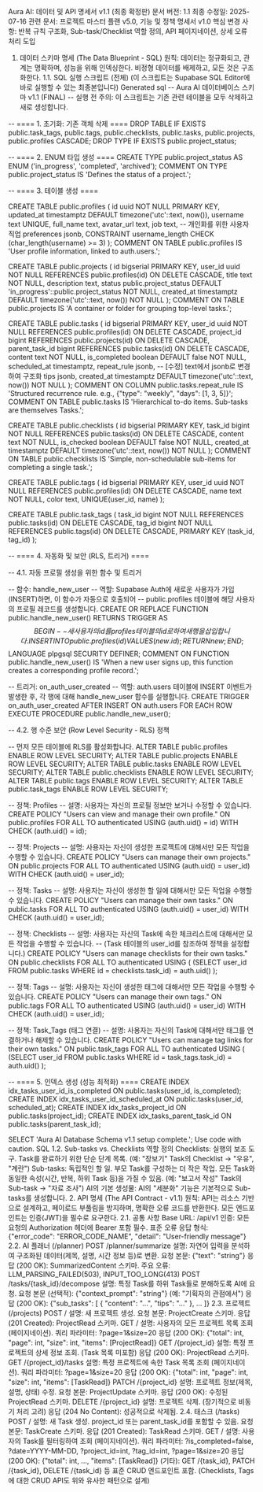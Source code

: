 Aura AI: 데이터 및 API 명세서 v1.1 (최종 확정판)
문서 버전: 1.1
최종 수정일: 2025-07-16
관련 문서: 프로젝트 마스터 플랜 v5.0, 기능 및 정책 명세서 v1.0
핵심 변경 사항: 반복 규칙 구조화, Sub-task/Checklist 역할 정의, API 페이지네이션, 상세 오류 처리 도입
1. 데이터 스키마 명세 (The Data Blueprint - SQL)
원칙: 데이터는 정규화되고, 관계는 명확하며, 성능을 위해 인덱싱한다. 비정형 데이터를 배제하고, 모든 것은 구조화한다.
1.1. SQL 실행 스크립트 (전체)
(이 스크립트는 Supabase SQL Editor에 바로 실행할 수 있는 최종본입니다)
Generated sql
-- Aura AI 데이터베이스 스키마 v1.1 (FINAL)
-- 실행 전 주의: 이 스크립트는 기존 관련 테이블을 모두 삭제하고 새로 생성합니다.

-- ==== 1. 초기화: 기존 객체 삭제 ====
DROP TABLE IF EXISTS public.task_tags, public.tags, public.checklists, public.tasks, public.projects, public.profiles CASCADE;
DROP TYPE IF EXISTS public.project_status;

-- ==== 2. ENUM 타입 생성 ====
CREATE TYPE public.project_status AS ENUM ('in_progress', 'completed', 'archived');
COMMENT ON TYPE public.project_status IS 'Defines the status of a project.';

-- ==== 3. 테이블 생성 ====

CREATE TABLE public.profiles (
  id uuid NOT NULL PRIMARY KEY,
  updated_at timestamptz DEFAULT timezone('utc'::text, now()),
  username text UNIQUE,
  full_name text,
  avatar_url text,
  job text, -- 개인화를 위한 사용자 직업
  preferences jsonb,
  CONSTRAINT username_length CHECK (char_length(username) >= 3)
);
COMMENT ON TABLE public.profiles IS 'User profile information, linked to auth.users.';

CREATE TABLE public.projects (
  id bigserial PRIMARY KEY,
  user_id uuid NOT NULL REFERENCES public.profiles(id) ON DELETE CASCADE,
  title text NOT NULL,
  description text,
  status public.project_status DEFAULT 'in_progress'::public.project_status NOT NULL,
  created_at timestamptz DEFAULT timezone('utc'::text, now()) NOT NULL
);
COMMENT ON TABLE public.projects IS 'A container or folder for grouping top-level tasks.';

CREATE TABLE public.tasks (
  id bigserial PRIMARY KEY,
  user_id uuid NOT NULL REFERENCES public.profiles(id) ON DELETE CASCADE,
  project_id bigint REFERENCES public.projects(id) ON DELETE CASCADE,
  parent_task_id bigint REFERENCES public.tasks(id) ON DELETE CASCADE,
  content text NOT NULL,
  is_completed boolean DEFAULT false NOT NULL,
  scheduled_at timestamptz,
  repeat_rule jsonb, -- [수정] text에서 jsonb로 변경하여 구조화
  tips jsonb,
  created_at timestamptz DEFAULT timezone('utc'::text, now()) NOT NULL
);
COMMENT ON COLUMN public.tasks.repeat_rule IS 'Structured recurrence rule. e.g., {"type": "weekly", "days": [1, 3, 5]}';
COMMENT ON TABLE public.tasks IS 'Hierarchical to-do items. Sub-tasks are themselves Tasks.';

CREATE TABLE public.checklists (
  id bigserial PRIMARY KEY,
  task_id bigint NOT NULL REFERENCES public.tasks(id) ON DELETE CASCADE,
  content text NOT NULL,
  is_checked boolean DEFAULT false NOT NULL,
  created_at timestamptz DEFAULT timezone('utc'::text, now()) NOT NULL
);
COMMENT ON TABLE public.checklists IS 'Simple, non-schedulable sub-items for completing a single task.';

CREATE TABLE public.tags (
  id bigserial PRIMARY KEY,
  user_id uuid NOT NULL REFERENCES public.profiles(id) ON DELETE CASCADE,
  name text NOT NULL,
  color text,
  UNIQUE(user_id, name)
);

CREATE TABLE public.task_tags (
  task_id bigint NOT NULL REFERENCES public.tasks(id) ON DELETE CASCADE,
  tag_id bigint NOT NULL REFERENCES public.tags(id) ON DELETE CASCADE,
  PRIMARY KEY (task_id, tag_id)
);

-- ==== 4. 자동화 및 보안 (RLS, 트리거) ====

-- 4.1. 자동 프로필 생성을 위한 함수 및 트리거

-- 함수: handle_new_user
-- 역할: Supabase Auth에 새로운 사용자가 가입(INSERT)하면, 이 함수가 자동으로 호출되어
--       public.profiles 테이블에 해당 사용자의 프로필 레코드를 생성합니다.
CREATE OR REPLACE FUNCTION public.handle_new_user()
RETURNS TRIGGER AS $$
BEGIN
  -- 새 사용자의 id를 profiles 테이블의 id로 하여 새 행을 삽입합니다.
  INSERT INTO public.profiles (id)
  VALUES (new.id);
  RETURN new;
END;
$$ LANGUAGE plpgsql SECURITY DEFINER;
COMMENT ON FUNCTION public.handle_new_user() IS 'When a new user signs up, this function creates a corresponding profile record.';

-- 트리거: on_auth_user_created
-- 역할: auth.users 테이블에 INSERT 이벤트가 발생한 후, 각 행에 대해 handle_new_user 함수를 실행합니다.
CREATE TRIGGER on_auth_user_created
  AFTER INSERT ON auth.users
  FOR EACH ROW EXECUTE PROCEDURE public.handle_new_user();


-- 4.2. 행 수준 보안 (Row Level Security - RLS) 정책

-- 먼저 모든 테이블에 RLS를 활성화합니다.
ALTER TABLE public.profiles ENABLE ROW LEVEL SECURITY;
ALTER TABLE public.projects ENABLE ROW LEVEL SECURITY;
ALTER TABLE public.tasks ENABLE ROW LEVEL SECURITY;
ALTER TABLE public.checklists ENABLE ROW LEVEL SECURITY;
ALTER TABLE public.tags ENABLE ROW LEVEL SECURITY;
ALTER TABLE public.task_tags ENABLE ROW LEVEL SECURITY;

-- 정책: Profiles
-- 설명: 사용자는 자신의 프로필 정보만 보거나 수정할 수 있습니다.
CREATE POLICY "Users can view and manage their own profile."
ON public.profiles FOR ALL
TO authenticated
USING (auth.uid() = id)
WITH CHECK (auth.uid() = id);

-- 정책: Projects
-- 설명: 사용자는 자신이 생성한 프로젝트에 대해서만 모든 작업을 수행할 수 있습니다.
CREATE POLICY "Users can manage their own projects."
ON public.projects FOR ALL
TO authenticated
USING (auth.uid() = user_id)
WITH CHECK (auth.uid() = user_id);

-- 정책: Tasks
-- 설명: 사용자는 자신이 생성한 할 일에 대해서만 모든 작업을 수행할 수 있습니다.
CREATE POLICY "Users can manage their own tasks."
ON public.tasks FOR ALL
TO authenticated
USING (auth.uid() = user_id)
WITH CHECK (auth.uid() = user_id);

-- 정책: Checklists
-- 설명: 사용자는 자신의 Task에 속한 체크리스트에 대해서만 모든 작업을 수행할 수 있습니다.
--       (Task 테이블의 user_id를 참조하여 정책을 설정합니다.)
CREATE POLICY "Users can manage checklists for their own tasks."
ON public.checklists FOR ALL
TO authenticated
USING ( (SELECT user_id FROM public.tasks WHERE id = checklists.task_id) = auth.uid() );

-- 정책: Tags
-- 설명: 사용자는 자신이 생성한 태그에 대해서만 모든 작업을 수행할 수 있습니다.
CREATE POLICY "Users can manage their own tags."
ON public.tags FOR ALL
TO authenticated
USING (auth.uid() = user_id)
WITH CHECK (auth.uid() = user_id);

-- 정책: Task_Tags (태그 연결)
-- 설명: 사용자는 자신의 Task에 대해서만 태그를 연결하거나 해제할 수 있습니다.
CREATE POLICY "Users can manage tag links for their own tasks."
ON public.task_tags FOR ALL
TO authenticated
USING ( (SELECT user_id FROM public.tasks WHERE id = task_tags.task_id) = auth.uid() );

-- ==== 5. 인덱스 생성 (성능 최적화) ====
CREATE INDEX idx_tasks_user_id_is_completed ON public.tasks(user_id, is_completed);
CREATE INDEX idx_tasks_user_id_scheduled_at ON public.tasks(user_id, scheduled_at);
CREATE INDEX idx_tasks_project_id ON public.tasks(project_id);
CREATE INDEX idx_tasks_parent_task_id ON public.tasks(parent_task_id);

SELECT 'Aura AI Database Schema v1.1 setup complete.';
Use code with caution.
SQL
1.2. Sub-tasks vs. Checklists 역할 정의
Checklists: 실행의 보조 도구. Task를 완료하기 위한 단순 단계 목록. (예: "장보기" Task의 Checklist -> "우유", "계란")
Sub-tasks: 독립적인 할 일. 부모 Task를 구성하는 더 작은 작업. 모든 Task와 동일한 속성(시간, 반복, 하위 Task 등)을 가질 수 있음. (예: "보고서 작성" Task의 Sub-task -> "자료 조사")
AI의 기본 생성물: AI의 "세분화" 기능은 기본적으로 Sub-tasks를 생성합니다.
2. API 명세 (The API Contract - v1.1)
원칙: API는 리소스 기반으로 설계하고, 페이로드 부풀림을 방지하며, 명확한 오류 코드를 반환한다. 모든 엔드포인트는 인증(JWT)을 필수로 요구한다.
2.1. 공통 사항
Base URL: /api/v1
인증: 모든 요청의 Authorization 헤더에 Bearer <JWT> 포함 필수.
표준 오류 응답 형식: {"error_code": "ERROR_CODE_NAME", "detail": "User-friendly message"}
2.2. AI 플래너 (/planner)
POST /planner/summarize
설명: 자연어 입력을 분석하여 구조화된 데이터(제목, 설명, 시간 정보 등)로 변환.
요청 본문: {"text": "string"}
응답 (200 OK): SummarizedContent 스키마.
주요 오류: LLM_PARSING_FAILED(503), INPUT_TOO_LONG(413)
POST /tasks/{task_id}/decompose
설명: 특정 Task를 하위 Task들로 분해하도록 AI에 요청.
요청 본문 (선택적): {"context_prompt": "string"} (예: "기획자의 관점에서")
응답 (200 OK): {"sub_tasks": [ { "content": "...", "tips": "..." }, ... ]}
2.3. 프로젝트 (/projects)
POST /
설명: 새 프로젝트 생성.
요청 본문: ProjectCreate 스키마.
응답 (201 Created): ProjectRead 스키마.
GET /
설명: 사용자의 모든 프로젝트 목록 조회 (페이지네이션).
쿼리 파라미터: ?page=1&size=20
응답 (200 OK): {"total": int, "page": int, "size": int, "items": [ProjectRead]}
GET /{project_id}
설명: 특정 프로젝트의 상세 정보 조회. (Task 목록 미포함)
응답 (200 OK): ProjectRead 스키마.
GET /{project_id}/tasks
설명: 특정 프로젝트에 속한 Task 목록 조회 (페이지네이션).
쿼리 파라미터: ?page=1&size=20
응답 (200 OK): {"total": int, "page": int, "size": int, "items": [TaskRead]}
PATCH /{project_id}
설명: 프로젝트 정보(제목, 설명, 상태) 수정.
요청 본문: ProjectUpdate 스키마.
응답 (200 OK): 수정된 ProjectRead 스키마.
DELETE /{project_id}
설명: 프로젝트 삭제. (장기적으로 비동기 처리 고려)
응답 (204 No Content): 성공적으로 삭제됨.
2.4. 태스크 (/tasks)
POST /
설명: 새 Task 생성. project_id 또는 parent_task_id를 포함할 수 있음.
요청 본문: TaskCreate 스키마.
응답 (201 Created): TaskRead 스키마.
GET /
설명: 사용자의 Task를 필터링하여 조회 (페이지네이션).
쿼리 파라미터: ?is_completed=false, ?date=YYYY-MM-DD, ?project_id=int, ?tag_id=int, ?page=1&size=20
응답 (200 OK): {"total": int, ..., "items": [TaskRead]}
(기타): GET /{task_id}, PATCH /{task_id}, DELETE /{task_id} 등 표준 CRUD 엔드포인트 포함.
(Checklists, Tags에 대한 CRUD API도 위와 유사한 패턴으로 설계)
